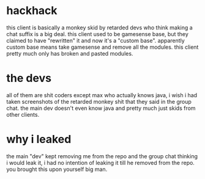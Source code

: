 # hackhack

this client is basically a monkey skid by retarded devs who think making a chat suffix is a big deal. this client used to be gamesense base, but they claimed to have "rewritten" it and now it's a "custom base". apparently custom base means take gamesense and remove all the modules. this client pretty much only has broken and pasted modules.

# the devs

all of them are shit coders except max who actually knows java, i wish i had taken screenshots of the retarded monkey shit that they said in the group chat. the main dev doesn't even know java and pretty much just skids from other clients. 

# why i leaked

the main "dev" kept removing me from the repo and the group chat thinking i would leak it, i had no intention of leaking it till he removed from the repo. you brought this upon yourself big man.

